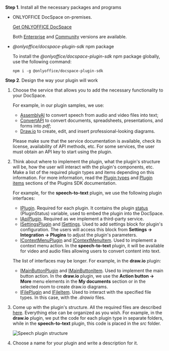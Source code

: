 **Step 1**. Install all the necessary packages and programs

* ONLYOFFICE DocSpace on-premises.

  [Get ONLYOFFICE DocSpace](https://www.onlyoffice.com/download-docspace.aspx?from=api#docspace-enterprise)

  Both [Enterprise](https://helpcenter.onlyoffice.com/installation/docspace-enterprise-index.aspx?from=api) and [Community](https://helpcenter.onlyoffice.com/installation/docspace-community-index.aspx?from=api) versions are available.

* *@onlyoffice/docspace-plugin-sdk* npm package

  To install the *@onlyoffice/docspace-plugin-sdk* npm package globally, use the following command:

  ```
  npm i -g @onlyoffice/docspace-plugin-sdk
  ```

**Step 2**. Design the way your plugin will work

1. Choose the service that allows you to add the necessary functionality to your DocSpace.

   For example, in our plugin samples, we use:

   * [AssemblyAI](https://www.assemblyai.com/) to convert speech from audio and video files into text;
   * [ConvertAPI](https://www.convertapi.com/) to convert documents, spreadsheets, presentations, and forms into *pdf*;
   * [Draw.io](https://www.drawio.com/) to create, edit, and insert professional-looking diagrams.

   Please make sure that the service documentation is available, check its license, availability of API methods, etc. For some services, the user must obtain an API key to start using the plugin.

2. Think about where to implement the plugin, what the plugin's structure will be, how the user will interact with the plugin's components, etc. Make a list of the required plugin types and items depending on this information. For more information, read the [Plugin types](/docspace/pluginssdk/codingplugin/plugintypes) and [Plugin items](/docspace/pluginssdk/codingplugin/pluginitems) sections of the Plugins SDK documentation.

   For example, for the **speech-to-text** plugin, we use the following plugin interfaces:

   * [IPlugin](/docspace/pluginssdk/codingplugin/plugintypes/plugin). Required for each plugin. It contains the plugin [status](/docspace/pluginssdk/codingplugin/plugintypes/plugin#status) (PluginStatus) variable, used to embed the plugin into the DocSpace.
   * [IApiPlugin](/docspace/pluginssdk/codingplugin/plugintypes/apiplugin). Required as we implement a third-party service.
   * [ISettingsPlugin](/docspace/pluginssdk/codingplugin/plugintypes/settingsplugin) and [ISettings](https://github.com/ONLYOFFICE/docspace-plugin-sdk/blob/master/src/interfaces/settings/ISettings.ts). Used to add settings block for plugin's configuration. The users will access this block from **Settings -> Integration -> Plugins** to adjust the plugin's parameters.
   * [IContextMenuPlugin](/docspace/pluginssdk/codingplugin/plugintypes/contextmenuplugin) and [IContextMenuItem](/docspace/pluginssdk/codingplugin/pluginitems/contextmenuitem). Used to implement a context menu action. In the **speech-to-text** plugin, it will be available for video and audio files allowing users to convert content into text.

   The list of interfaces may be longer. For example, in the **draw\.io** plugin:

   * [IMainButtonPlugin](/docspace/pluginssdk/codingplugin/plugintypes/mainbuttonplugin) and [IMainButtonItem](/docspace/pluginssdk/codingplugin/pluginitems/mainbuttonitem). Used to implement the main button action. In the **draw\.io** plugin, we use the **Action button -> More** menu elements in the **My documents** section or in the selected room to create draw\.io diagrams.
   * [IFilePlugin](/docspace/pluginssdk/codingplugin/plugintypes/fileplugin) and [IFileItem](/docspace/pluginssdk/codingplugin/pluginitems/fileitem). Used to interact with the specified file types. In this case, with the *.drawio* files.

3. Come up with the plugin's structure. All the required files are described [here](/docspace/pluginssdk/structure). Everything else can be organized as you wish. For example, in the **draw\.io** plugin, we put the code for each plugin type in separate folders, while in the **speech-to-text** plugin, this code is placed in the *src* folder.

   ![Speech plugin structure](/content/img/docspace/speech-plugin-structure.png)

4. Choose a name for your plugin and write a description for it.
